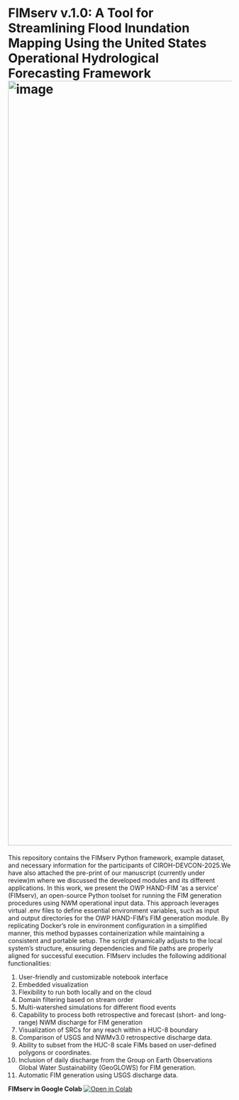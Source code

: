 # FIMserv v.1.0: A Tool for Streamlining Flood Inundation Mapping Using the United States Operational Hydrological Forecasting Framework<img width="1724" alt="image" src="https://github.com/user-attachments/assets/d78e2cda-f660-47f2-ad31-bf73e836f4c1" />

This repository contains the FIMserv Python framework, example dataset, and necessary information for the participants of CIROH-DEVCON-2025.We have also attached the pre-print of our manuscript (currently under review)m where we discussed the developed modules and its different applications.
In this work, we present the OWP HAND-FIM ‘as a service’ (FIMserv), an open-source Python toolset for running the FIM generation procedures using NWM operational input data. This approach leverages virtual .env files to define essential environment variables, such as input and output directories for the OWP HAND-FIM’s FIM generation module. By replicating Docker’s role in environment configuration in a simplified manner, this method bypasses containerization while maintaining a consistent and portable setup. The script dynamically adjusts to the local system’s structure, ensuring dependencies and file paths are properly aligned for successful execution. FIMserv includes the following additional functionalities:
1.	User-friendly and customizable notebook interface
2.	Embedded visualization
3.	Flexibility to run both locally and on the cloud
4.	Domain filtering based on stream order
5.	Multi-watershed simulations for different flood events
6.	Capability to process both retrospective and forecast (short- and long-range) NWM discharge for FIM generation
7.	Visualization of SRCs for any reach within a HUC-8 boundary
8.	Comparison of USGS and NWMv3.0 retrospective discharge data.
9.	Ability to subset from the HUC-8 scale FIMs based on user-defined polygons or coordinates. 
10.	Inclusion of daily discharge from the Group on Earth Observations Global Water Sustainability (GeoGLOWS) for FIM generation.
11.	 Automatic FIM generation using USGS discharge data.


**FIMserv in Google Colab** [![Open in Colab](https://colab.research.google.com/assets/colab-badge.svg)](https://colab.research.google.com/drive/1pXWiFKi_vWEq1jxfmFuXVYfDMmfXu0r2)



